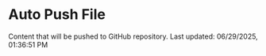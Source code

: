 # Auto Push File

Content that will be pushed to GitHub repository.
Last updated: 06/29/2025, 01:36:51 PM